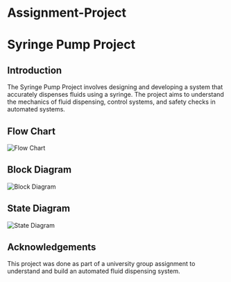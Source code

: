 # Assignment-Project
# Syringe Pump Project

## Introduction
The Syringe Pump Project involves designing and developing a system that accurately dispenses fluids using a syringe. The project aims to understand the mechanics of fluid dispensing, control systems, and safety checks in automated systems.

## Flow Chart
![Flow Chart](./path/to/your/flowchart.png)

## Block Diagram
![Block Diagram](./path/to/your/blockdiagram.png)

## State Diagram
![State Diagram](./path/to/your/statediagram.png)

## Acknowledgements
This project was done as part of a university group assignment to understand and build an automated fluid dispensing system.
